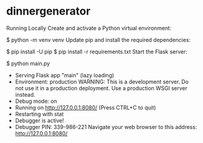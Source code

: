 # dinnergenerator
Running Locally
Create and activate a Python virtual environment:

$ python -m venv venv
Update pip and install the required dependencies:

$ pip install -U pip
$ pip install -r requirements.txt
Start the Flask server:

$ python main.py
 * Serving Flask app "main" (lazy loading)
 * Environment: production
   WARNING: This is a development server. Do not use it in a production deployment.
   Use a production WSGI server instead.
 * Debug mode: on
 * Running on http://127.0.0.1:8080/ (Press CTRL+C to quit)
 * Restarting with stat
 * Debugger is active!
 * Debugger PIN: 339-986-221
Navigate your web browser to this address: http://127.0.0.1:8080/
